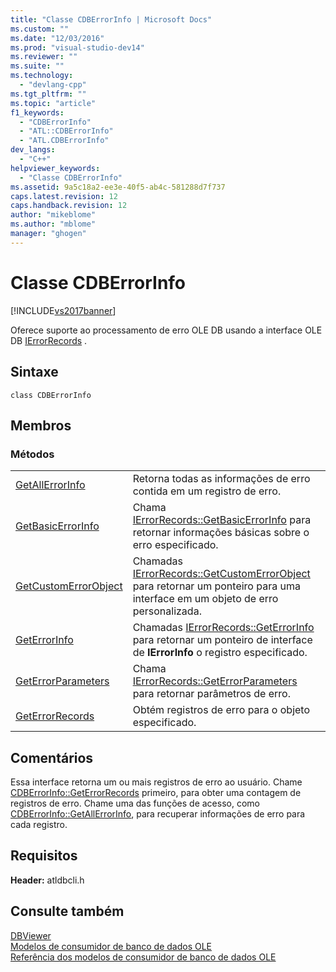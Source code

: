 ```yaml
---
title: "Classe CDBErrorInfo | Microsoft Docs"
ms.custom: ""
ms.date: "12/03/2016"
ms.prod: "visual-studio-dev14"
ms.reviewer: ""
ms.suite: ""
ms.technology: 
  - "devlang-cpp"
ms.tgt_pltfrm: ""
ms.topic: "article"
f1_keywords: 
  - "CDBErrorInfo"
  - "ATL::CDBErrorInfo"
  - "ATL.CDBErrorInfo"
dev_langs: 
  - "C++"
helpviewer_keywords: 
  - "Classe CDBErrorInfo"
ms.assetid: 9a5c18a2-ee3e-40f5-ab4c-581288d7f737
caps.latest.revision: 12
caps.handback.revision: 12
author: "mikeblome"
ms.author: "mblome"
manager: "ghogen"
---
```

# Classe CDBErrorInfo
[!INCLUDE[vs2017banner](../../assembler/inline/includes/vs2017banner.md)]

Oferece suporte ao processamento de erro OLE DB usando a interface OLE DB [IErrorRecords](https://msdn.microsoft.com/en-us/library/ms718112.aspx) .  
  
## Sintaxe  
  
```  
class CDBErrorInfo  
```  
  
## Membros  
  
### Métodos  
  
|||  
|-|-|  
|[GetAllErrorInfo](../../data/oledb/cdberrorinfo-getallerrorinfo.md)|Retorna todas as informações de erro contida em um registro de erro.|  
|[GetBasicErrorInfo](../../data/oledb/cdberrorinfo-getbasicerrorinfo.md)|Chama [IErrorRecords::GetBasicErrorInfo](https://msdn.microsoft.com/en-us/library/ms723907.aspx) para retornar informações básicas sobre o erro especificado.|  
|[GetCustomErrorObject](../../data/oledb/cdberrorinfo-getcustomerrorobject.md)|Chamadas [IErrorRecords::GetCustomErrorObject](https://msdn.microsoft.com/en-us/library/ms725417.aspx) para retornar um ponteiro para uma interface em um objeto de erro personalizada.|  
|[GetErrorInfo](../../data/oledb/cdberrorinfo-geterrorinfo.md)|Chamadas [IErrorRecords::GetErrorInfo](https://msdn.microsoft.com/en-us/library/ms711230.aspx) para retornar um ponteiro de interface de **IErrorInfo** o registro especificado.|  
|[GetErrorParameters](../../data/oledb/cdberrorinfo-geterrorparameters.md)|Chama [IErrorRecords::GetErrorParameters](https://msdn.microsoft.com/en-us/library/ms715793.aspx) para retornar parâmetros de erro.|  
|[GetErrorRecords](../../data/oledb/cdberrorinfo-geterrorrecords.md)|Obtém registros de erro para o objeto especificado.|  
  
## Comentários  
 Essa interface retorna um ou mais registros de erro ao usuário.  Chame [CDBErrorInfo::GetErrorRecords](../../data/oledb/cdberrorinfo-geterrorrecords.md) primeiro, para obter uma contagem de registros de erro.  Chame uma das funções de acesso, como [CDBErrorInfo::GetAllErrorInfo](../../data/oledb/cdberrorinfo-getallerrorinfo.md), para recuperar informações de erro para cada registro.  
  
## Requisitos  
 **Header:** atldbcli.h  
  
## Consulte também  
 [DBViewer](../../top/visual-cpp-samples.md)   
 [Modelos de consumidor de banco de dados OLE](../../data/oledb/ole-db-consumer-templates-cpp.md)   
 [Referência dos modelos de consumidor de banco de dados OLE](../../data/oledb/ole-db-consumer-templates-reference.md)